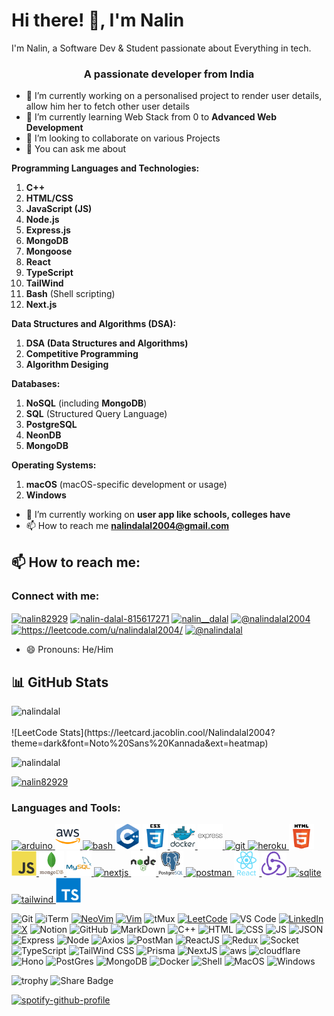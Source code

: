 # Hi there! 👋, I'm Nalin

I'm Nalin, a Software Dev & Student passionate about Everything in tech.

<h3 align="center">A passionate developer from India</h3>

- 🔭 I’m currently working on a personalised project to render user details, allow him her to fetch other user details
- 🌱 I’m currently learning Web Stack from 0 to **Advanced Web Development**
- 👯 I’m looking to collaborate on various Projects
- 💬 You can ask me about

**Programming Languages and Technologies:**

1. **C++**
2. **HTML/CSS**
3. **JavaScript (JS)**
4. **Node.js**
5. **Express.js**
6. **MongoDB**
7. **Mongoose**
8. **React**
9. **TypeScript**
10. **TailWind**
11. **Bash** (Shell scripting)
12. **Next.js**

**Data Structures and Algorithms (DSA):**

1. **DSA (Data Structures and Algorithms)**
2. **Competitive Programming**
3. **Algorithm Desiging**

**Databases:**

1. **NoSQL** (including **MongoDB**)
2. **SQL** (Structured Query Language)
3. **PostgreSQL**
4. **NeonDB**
5. **MongoDB**

**Operating Systems:**

1. **macOS** (macOS-specific development or usage)
2. **Windows**

- 🔭 I’m currently working on **user app like schools, colleges have**
- 📫 How to reach me **nalindalal2004@gmail.com**

## 📫 How to reach me:

<h3 align="left">Connect with me:</h3>
<p align="left">
<a href="https://twitter.com/nalin82929" target="blank"><img align="center" src="https://raw.githubusercontent.com/rahuldkjain/github-profile-readme-generator/master/src/images/icons/Social/twitter.svg" alt="nalin82929" height="30" width="40" /></a>
<a href="https://linkedin.com/in/nalin-dalal-815617271" target="blank"><img align="center" src="https://raw.githubusercontent.com/rahuldkjain/github-profile-readme-generator/master/src/images/icons/Social/linked-in-alt.svg" alt="nalin-dalal-815617271" height="30" width="40" /></a>
<a href="https://instagram.com/nalin__dalal" target="blank"><img align="center" src="https://raw.githubusercontent.com/rahuldkjain/github-profile-readme-generator/master/src/images/icons/Social/instagram.svg" alt="nalin__dalal" height="30" width="40" /></a>
<a href="https://medium.com/@nalindalal2004" target="blank"><img align="center" src="https://raw.githubusercontent.com/rahuldkjain/github-profile-readme-generator/master/src/images/icons/Social/medium.svg" alt="@nalindalal2004" height="30" width="40" /></a>
<a href="https://www.leetcode.com/https://leetcode.com/u/nalindalal2004/" target="blank"><img align="center" src="https://raw.githubusercontent.com/rahuldkjain/github-profile-readme-generator/master/src/images/icons/Social/leet-code.svg" alt="https://leetcode.com/u/nalindalal2004/" height="30" width="40" /></a>
  <a href="https://github.com/nalindalal" target="blank"><img align="center" src="https://raw.githubusercontent.com/rahuldkjain/github-profile-readme-generator/master/src/images/icons/Social/github.svg" alt="@nalindalal" height="30" width="40" /></a>
</p>

- 😄 Pronouns: He/Him

## 📊 GitHub Stats

<p><img align="left" src="https://github-readme-stats.vercel.app/api/top-langs?username=nalindalal&show_icons=true&locale=en&layout=compact" alt="nalindalal" /></p>
<!--contribution snake -->
<!--
<img alt="snake eating my contributions" src="https://raw.githubusercontent.com/shreyash3087/shreyash3087/output/github-contribution-grid-snake.svg" />
-->
<br/>
<br/>
![LeetCode Stats](https://leetcard.jacoblin.cool/Nalindalal2004?theme=dark&font=Noto%20Sans%20Kannada&ext=heatmap)

<p align="left"> <img src="https://komarev.com/ghpvc/?username=nalindalal&label=Profile%20views&color=0e75b6&style=flat" alt="nalindalal" /> </p>

<p align="left"> <a href="https://twitter.com/nalin82929" target="blank"><img src="https://img.shields.io/twitter/follow/nalin82929?logo=twitter&style=for-the-badge" alt="nalin82929" /></a> </p>

<h3 align="left">Languages and Tools:</h3>
<p align="left"> <a href="https://www.arduino.cc/" target="_blank" rel="noreferrer"> <img src="https://cdn.worldvectorlogo.com/logos/arduino-1.svg" alt="arduino" width="40" height="40"/> </a> <a href="https://aws.amazon.com" target="_blank" rel="noreferrer"> <img src="https://raw.githubusercontent.com/devicons/devicon/master/icons/amazonwebservices/amazonwebservices-original-wordmark.svg" alt="aws" width="40" height="40"/> </a> <a href="https://www.gnu.org/software/bash/" target="_blank" rel="noreferrer"> <img src="https://www.vectorlogo.zone/logos/gnu_bash/gnu_bash-icon.svg" alt="bash" width="40" height="40"/> </a> <a href="https://www.w3schools.com/cpp/" target="_blank" rel="noreferrer"> <img src="https://raw.githubusercontent.com/devicons/devicon/master/icons/cplusplus/cplusplus-original.svg" alt="cplusplus" width="40" height="40"/> </a> <a href="https://www.w3schools.com/css/" target="_blank" rel="noreferrer"> <img src="https://raw.githubusercontent.com/devicons/devicon/master/icons/css3/css3-original-wordmark.svg" alt="css3" width="40" height="40"/> </a> <a href="https://www.docker.com/" target="_blank" rel="noreferrer"> <img src="https://raw.githubusercontent.com/devicons/devicon/master/icons/docker/docker-original-wordmark.svg" alt="docker" width="40" height="40"/> </a> <a href="https://expressjs.com" target="_blank" rel="noreferrer"> <img src="https://raw.githubusercontent.com/devicons/devicon/master/icons/express/express-original-wordmark.svg" alt="express" width="40" height="40"/> </a> <a href="https://git-scm.com/" target="_blank" rel="noreferrer"> <img src="https://www.vectorlogo.zone/logos/git-scm/git-scm-icon.svg" alt="git" width="40" height="40"/> </a> <a href="https://heroku.com" target="_blank" rel="noreferrer"> <img src="https://www.vectorlogo.zone/logos/heroku/heroku-icon.svg" alt="heroku" width="40" height="40"/> </a> <a href="https://www.w3.org/html/" target="_blank" rel="noreferrer"> <img src="https://raw.githubusercontent.com/devicons/devicon/master/icons/html5/html5-original-wordmark.svg" alt="html5" width="40" height="40"/> </a> <a href="https://developer.mozilla.org/en-US/docs/Web/JavaScript" target="_blank" rel="noreferrer"> <img src="https://raw.githubusercontent.com/devicons/devicon/master/icons/javascript/javascript-original.svg" alt="javascript" width="40" height="40"/> </a> <a href="https://www.mongodb.com/" target="_blank" rel="noreferrer"> <img src="https://raw.githubusercontent.com/devicons/devicon/master/icons/mongodb/mongodb-original-wordmark.svg" alt="mongodb" width="40" height="40"/> </a> <a href="https://www.mysql.com/" target="_blank" rel="noreferrer"> <img src="https://raw.githubusercontent.com/devicons/devicon/master/icons/mysql/mysql-original-wordmark.svg" alt="mysql" width="40" height="40"/> </a> <a href="https://nextjs.org/" target="_blank" rel="noreferrer"> <img src="https://cdn.worldvectorlogo.com/logos/nextjs-2.svg" alt="nextjs" width="40" height="40"/> </a> <a href="https://nodejs.org" target="_blank" rel="noreferrer"> <img src="https://raw.githubusercontent.com/devicons/devicon/master/icons/nodejs/nodejs-original-wordmark.svg" alt="nodejs" width="40" height="40"/> </a> <a href="https://www.postgresql.org" target="_blank" rel="noreferrer"> <img src="https://raw.githubusercontent.com/devicons/devicon/master/icons/postgresql/postgresql-original-wordmark.svg" alt="postgresql" width="40" height="40"/> </a> <a href="https://postman.com" target="_blank" rel="noreferrer"> <img src="https://www.vectorlogo.zone/logos/getpostman/getpostman-icon.svg" alt="postman" width="40" height="40"/> </a> <a href="https://reactjs.org/" target="_blank" rel="noreferrer"> <img src="https://raw.githubusercontent.com/devicons/devicon/master/icons/react/react-original-wordmark.svg" alt="react" width="40" height="40"/> </a> <a href="https://redux.js.org" target="_blank" rel="noreferrer"> <img src="https://raw.githubusercontent.com/devicons/devicon/master/icons/redux/redux-original.svg" alt="redux" width="40" height="40"/> </a> <a href="https://www.sqlite.org/" target="_blank" rel="noreferrer"> <img src="https://www.vectorlogo.zone/logos/sqlite/sqlite-icon.svg" alt="sqlite" width="40" height="40"/> </a> <a href="https://tailwindcss.com/" target="_blank" rel="noreferrer"> <img src="https://www.vectorlogo.zone/logos/tailwindcss/tailwindcss-icon.svg" alt="tailwind" width="40" height="40"/> </a> <a href="https://www.typescriptlang.org/" target="_blank" rel="noreferrer"> <img src="https://raw.githubusercontent.com/devicons/devicon/master/icons/typescript/typescript-original.svg" alt="typescript" width="40" height="40"/> </a> </p>

![Git](https://img.shields.io/badge/GIT-E44C30?style=for-the-badge&logo=git&logoColor=white)
![iTerm](https://img.shields.io/badge/iTerm2-000000?style=for-the-badge&logo=iterm2&logoColor=white)
[![NeoVim](https://img.shields.io/badge/NeoVim-%2357A143.svg?&style=for-the-badge&logo=neovim&logoColor=white)](https://neovim.io/)
[![Vim](https://img.shields.io/badge/VIM-%2311AB00.svg?&style=for-the-badge&logo=vim&logoColor=white)](https://vim.io/)
![tMux](https://img.shields.io/badge/tmux-1BB91F?style=for-the-badge&logo=tmux&logoColor=white)
[![LeetCode](https://img.shields.io/badge/-LeetCode-FFA116?style=for-the-badge&logo=LeetCode&logoColor=black)](https://leetcode.com/Nalindalal2004/)
![VS Code](https://img.shields.io/badge/Visual_Studio_Code-0078D4?style=for-the-badge&logo=visual%20studio%20code&logoColor=white)
[![LinkedIn](https://img.shields.io/badge/LinkedIn-0077B5?style=for-the-badge&logo=linkedin&logoColor=white)](https://www.linkedin.com/in/nalin-dalal-815617271/)
[![X](https://img.shields.io/badge/X-000000?style=for-the-badge&logo=x&logoColor=white)](https://twitter.com/nalin82929)
![Notion](https://img.shields.io/badge/Notion-000000?style=for-the-badge&logo=notion&logoColor=white)
![GitHub](https://img.shields.io/badge/GitHub-100000?style=for-the-badge&logo=github&logoColor=white)
![MarkDown](https://img.shields.io/badge/Markdown-000000?style=for-the-badge&logo=markdown&logoColor=white)
![C++](https://img.shields.io/badge/C%2B%2B-00599C?style=for-the-badge&logo=c%2B%2B&logoColor=white)
![HTML](https://img.shields.io/badge/HTML5-E34F26?style=for-the-badge&logo=html5&logoColor=white)
![CSS](https://img.shields.io/badge/CSS3-1572B6?style=for-the-badge&logo=css3&logoColor=white)
![JS](https://img.shields.io/badge/JavaScript-323330?style=for-the-badge&logo=javascript&logoColor=F7DF1E)
![JSON](https://img.shields.io/badge/json-5E5C5C?style=for-the-badge&logo=json&logoColor=white)
![Express](https://img.shields.io/badge/Express%20js-000000?style=for-the-badge&logo=express&logoColor=whit)
![Node](https://img.shields.io/badge/Node%20js-339933?style=for-the-badge&logo=nodedotjs&logoColor=white)
![Axios](https://img.shields.io/badge/axios-671ddf?&style=for-the-badge&logo=axios&logoColor=white)
![PostMan](https://img.shields.io/badge/Postman-FF6C37?style=for-the-badge&logo=Postman&logoColor=white)
![ReactJS](https://img.shields.io/badge/React-20232A?style=for-the-badge&logo=react&logoColor=61DAFB)
![Redux](https://img.shields.io/badge/Redux-593D88?style=for-the-badge&logo=redux&logoColor=white)
![Socket](https://img.shields.io/badge/Socket.io-010101?&style=for-the-badge&logo=Socket.io&logoColor=white)
![TypeScript](https://img.shields.io/badge/TypeScript-007ACC?style=for-the-badge&logo=typescript&logoColor=white)
![TailWind CSS](https://img.shields.io/badge/Tailwind_CSS-38B2AC?style=for-the-badge&logo=tailwind-css&logoColor=white)
![Prisma](https://img.shields.io/badge/Prisma-3982CE?style=for-the-badge&logo=Prisma&logoColor=white)
![NextJS](https://img.shields.io/badge/next%20js-000000?style=for-the-badge&logo=nextdotjs&logoColor=white)
![aws](https://img.shields.io/badge/Amazon_AWS-FF9900?style=for-the-badge&logo=amazonaws&logoColor=white)
![cloudflare](https://img.shields.io/badge/Cloudflare-F38020?style=for-the-badge&logo=Cloudflare&logoColor=white)
![Hono](https://img.shields.io/badge/hono-E36002?style=for-the-badge&logo=hono&logoColor=white)
![PostGres](https://img.shields.io/badge/PostgreSQL-316192?style=for-the-badge&logo=postgresql&logoColor=white)
![MongoDB](https://img.shields.io/badge/MongoDB-4EA94B?style=for-the-badge&logo=mongodb&logoColor=white)
![Docker](https://img.shields.io/badge/Docker-2CA5E0?style=for-the-badge&logo=docker&logoColor=white)
![Shell](https://img.shields.io/badge/Shell_Script-121011?style=for-the-badge&logo=gnu-bash&logoColor=white)
![MacOS](https://img.shields.io/badge/mac%20os-000000?style=for-the-badge&logo=apple&logoColor=white)
![Windows](https://img.shields.io/badge/Windows-0078D6?style=for-the-badge&logo=windows&logoColor=white)

![trophy](https://github-profile-trophy.vercel.app/?username=nalindalal)
![Share Badge](https://github.com/user-attachments/assets/f0d2a195-0926-40e0-ab1e-e45754c755e2)

[![spotify-github-profile](https://spotify-github-profile.kittinanx.com/api/view?uid=31pinfjvqph5onxeensf4ugzbjpu&cover_image=true&theme=default&show_offline=false&background_color=121212&interchange=true)](https://github.com/kittinan/spotify-github-profile)
